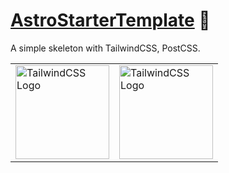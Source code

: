 # [AstroStarterTemplate] 📄

A simple skeleton with TailwindCSS, PostCSS.

<table>
	<tr>
		<td>
			<picture>
				<source media="(prefers-color-scheme: dark)" srcset="https://raw.githubusercontent.com/Playform/AstroStarterTemplate/main/.github/Image/tailwindcss-logotype-white.svg">
				<source media="(prefers-color-scheme: light)" srcset="https://raw.githubusercontent.com/Playform/AstroStarterTemplate/main/.github/Image/tailwindcss-logotype.svg">
				<img alt="TailwindCSS Logo" src="https://raw.githubusercontent.com/Playform/AstroStarterTemplate/main/.github/Image/tailwindcss-logotype-white.svg" width="150" />
			</picture>
		</td>
		<td>
			<picture>
				<source media="(prefers-color-scheme: dark)" srcset="https://raw.githubusercontent.com/Playform/AstroStarterTemplate/main/.github/Image/postcss.svg">
				<img alt="TailwindCSS Logo" src="https://raw.githubusercontent.com/Playform/AstroStarterTemplate/main/.github/Image/postcss.svg" width="150" />
			</picture>
		</td>
	</tr>
</table>

[AstroStarterTemplate]: https://npmjs.org/astro-starter-template
